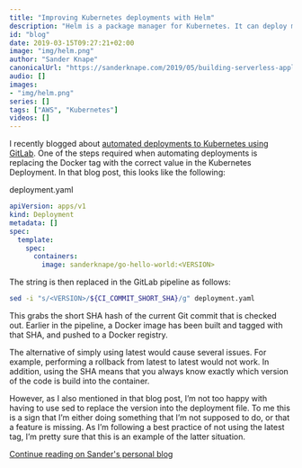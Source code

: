 ```yaml
---
title: "Improving Kubernetes deployments with Helm"
description: "Helm is a package manager for Kubernetes. It can deploy multiple Kubernetes files and resources as a single package with a single lifecycle. One of the most powerful features of Helm is the templating. This makes it much easier to create templates that can be used by different teams for different purposes. This is especially interesting for templates such as mysql/stable. This Helm Chart can be used for many different purposes such as for a sandbox environment or for production usage. However, the templating can also be used for a few nice-to-have features for more simple deployments that are more homogeneous."
id: "blog"
date: 2019-03-15T09:27:21+02:00
image: "img/helm.png"
author: "Sander Knape"
canonicalUrl: "https://sanderknape.com/2019/05/building-serverless-applications-aws-cdk"
audio: []
images:
- "img/helm.png"
series: []
tags: ["AWS", "Kubernetes"]
videos: []
---
```


I recently blogged about [automated deployments to Kubernetes using GitLab](https://sanderknape.com/2019/02/automated-deployments-kubernetes-gitlab/). One of the steps required when automating deployments is replacing the Docker tag with the correct value in the Kubernetes Deployment. In that blog post, this looks like the following:

deployment.yaml
```yml
apiVersion: apps/v1
kind: Deployment
metadata: []
spec:
  template:
    spec:
      containers:
        image: sanderknape/go-hello-world:<VERSION>
```

The <VERSION> string is then replaced in the GitLab pipeline as follows:
```bash
sed -i "s/<VERSION>/${CI_COMMIT_SHORT_SHA}/g" deployment.yaml
```

This grabs the short SHA hash of the current Git commit that is checked out. Earlier in the pipeline, a Docker image has been built and tagged with that SHA, and pushed to a Docker registry.

The alternative of simply using latest would cause several issues. For example, performing a rollback from latest to latest would not work. In addition, using the SHA means that you always know exactly which version of the code is build into the container.

However, as I also mentioned in that blog post, I’m not too happy with having to use sed to replace the version into the deployment file. To me this is a sign that I’m either doing something that I’m not supposed to do, or that a feature is missing. As I’m following a best practice of not using the latest tag, I’m pretty sure that this is an example of the latter situation.

[Continue reading on Sander's personal blog](https://sanderknape.com/2019/03/improving-kubernetes-deployments-helm/#helm)

